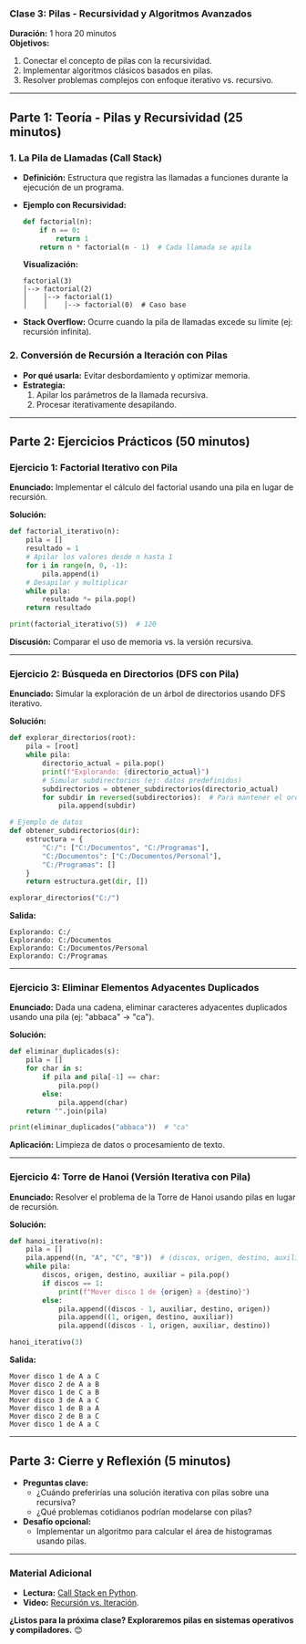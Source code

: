 ### **Clase 3: Pilas - Recursividad y Algoritmos Avanzados**  
**Duración:** 1 hora 20 minutos  
**Objetivos:**  
1. Conectar el concepto de pilas con la recursividad.  
2. Implementar algoritmos clásicos basados en pilas.  
3. Resolver problemas complejos con enfoque iterativo vs. recursivo.  

---

## **Parte 1: Teoría - Pilas y Recursividad (25 minutos)**  

### **1. La Pila de Llamadas (Call Stack)**  
- **Definición:** Estructura que registra las llamadas a funciones durante la ejecución de un programa.  
- **Ejemplo con Recursividad:**  
  ```python  
  def factorial(n):  
      if n == 0:  
          return 1  
      return n * factorial(n - 1)  # Cada llamada se apila  
  ```  
  **Visualización:**  
  ```  
  factorial(3)  
  │--> factorial(2)  
  │    │--> factorial(1)  
  │    │    │--> factorial(0)  # Caso base  
  ```  

- **Stack Overflow:** Ocurre cuando la pila de llamadas excede su límite (ej: recursión infinita).  

### **2. Conversión de Recursión a Iteración con Pilas**  
- **Por qué usarla:** Evitar desbordamiento y optimizar memoria.  
- **Estrategia:**  
  1. Apilar los parámetros de la llamada recursiva.  
  2. Procesar iterativamente desapilando.  

---

## **Parte 2: Ejercicios Prácticos (50 minutos)**  

### **Ejercicio 1: Factorial Iterativo con Pila**  
**Enunciado:** Implementar el cálculo del factorial usando una pila en lugar de recursión.  

**Solución:**  
```python  
def factorial_iterativo(n):  
    pila = []  
    resultado = 1  
    # Apilar los valores desde n hasta 1  
    for i in range(n, 0, -1):  
        pila.append(i)  
    # Desapilar y multiplicar  
    while pila:  
        resultado *= pila.pop()  
    return resultado  

print(factorial_iterativo(5))  # 120  
```  

**Discusión:** Comparar el uso de memoria vs. la versión recursiva.  

---

### **Ejercicio 2: Búsqueda en Directorios (DFS con Pila)**  
**Enunciado:** Simular la exploración de un árbol de directorios usando DFS iterativo.  

**Solución:**  
```python  
def explorar_directorios(root):  
    pila = [root]  
    while pila:  
        directorio_actual = pila.pop()  
        print(f"Explorando: {directorio_actual}")  
        # Simular subdirectorios (ej: datos predefinidos)  
        subdirectorios = obtener_subdirectorios(directorio_actual)  
        for subdir in reversed(subdirectorios):  # Para mantener el orden  
            pila.append(subdir)  

# Ejemplo de datos  
def obtener_subdirectorios(dir):  
    estructura = {  
        "C:/": ["C:/Documentos", "C:/Programas"],  
        "C:/Documentos": ["C:/Documentos/Personal"],  
        "C:/Programas": []  
    }  
    return estructura.get(dir, [])  

explorar_directorios("C:/")  
```  
**Salida:**  
```  
Explorando: C:/  
Explorando: C:/Documentos  
Explorando: C:/Documentos/Personal  
Explorando: C:/Programas  
```  

---

### **Ejercicio 3: Eliminar Elementos Adyacentes Duplicados**  
**Enunciado:** Dada una cadena, eliminar caracteres adyacentes duplicados usando una pila (ej: "abbaca" → "ca").  

**Solución:**  
```python  
def eliminar_duplicados(s):  
    pila = []  
    for char in s:  
        if pila and pila[-1] == char:  
            pila.pop()  
        else:  
            pila.append(char)  
    return "".join(pila)  

print(eliminar_duplicados("abbaca"))  # "ca"  
```  

**Aplicación:** Limpieza de datos o procesamiento de texto.  

---

### **Ejercicio 4: Torre de Hanoi (Versión Iterativa con Pila)**  
**Enunciado:** Resolver el problema de la Torre de Hanoi usando pilas en lugar de recursión.  

**Solución:**  
```python  
def hanoi_iterativo(n):  
    pila = []  
    pila.append((n, "A", "C", "B"))  # (discos, origen, destino, auxiliar)  
    while pila:  
        discos, origen, destino, auxiliar = pila.pop()  
        if discos == 1:  
            print(f"Mover disco 1 de {origen} a {destino}")  
        else:  
            pila.append((discos - 1, auxiliar, destino, origen))  
            pila.append((1, origen, destino, auxiliar))  
            pila.append((discos - 1, origen, auxiliar, destino))  

hanoi_iterativo(3)  
```  
**Salida:**  
```  
Mover disco 1 de A a C  
Mover disco 2 de A a B  
Mover disco 1 de C a B  
Mover disco 3 de A a C  
Mover disco 1 de B a A  
Mover disco 2 de B a C  
Mover disco 1 de A a C  
```  

---

## **Parte 3: Cierre y Reflexión (5 minutos)**  
- **Preguntas clave:**  
  - ¿Cuándo preferirías una solución iterativa con pilas sobre una recursiva?  
  - ¿Qué problemas cotidianos podrían modelarse con pilas?  
- **Desafío opcional:**  
  - Implementar un algoritmo para calcular el área de histogramas usando pilas.  

---

### **Material Adicional**  
- **Lectura:** [Call Stack en Python](https://realpython.com/python-call-stack/).  
- **Video:** [Recursión vs. Iteración](https://youtu.be/X32dce7_D48).  

**¿Listos para la próxima clase? Exploraremos pilas en sistemas operativos y compiladores.** 😊